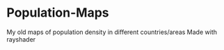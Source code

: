 # Population-Maps
My old maps of population density in different countries/areas
Made with rayshader

